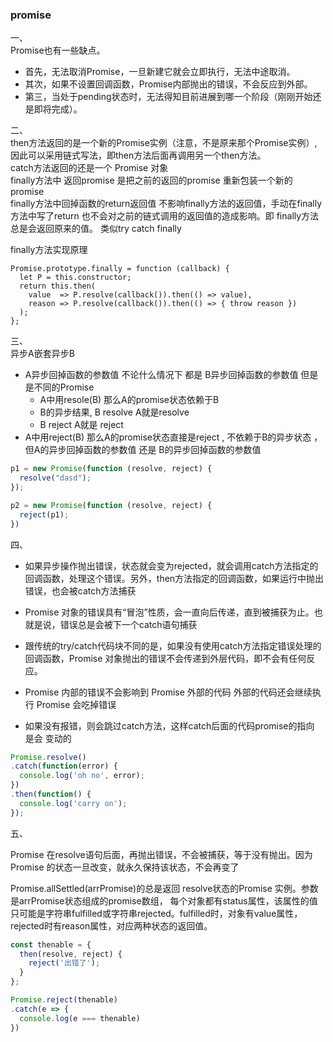 ### promise

一、<br>
Promise也有一些缺点。

* 首先，无法取消Promise，一旦新建它就会立即执行，无法中途取消。
* 其次，如果不设置回调函数，Promise内部抛出的错误，不会反应到外部。
* 第三，当处于pending状态时，无法得知目前进展到哪一个阶段（刚刚开始还是即将完成）。

二、<br>
then方法返回的是一个新的Promise实例（注意，不是原来那个Promise实例）,因此可以采用链式写法，即then方法后面再调用另一个then方法。<br>
catch方法返回的还是一个 Promise 对象<br>
finally方法中 返回promise  是把之前的返回的promise  重新包装一个新的promise  <br>
finally方法中回掉函数的return返回值 不影响finally方法的返回值，手动在finally方法中写了return 也不会对之前的链式调用的返回值的造成影响。即  finally方法总是会返回原来的值。  类似try catch finally<br>
 
finally方法实现原理<br>
``` javscript
Promise.prototype.finally = function (callback) {
  let P = this.constructor;
  return this.then(
    value  => P.resolve(callback()).then(() => value),
    reason => P.resolve(callback()).then(() => { throw reason })
  );
};
``` 
三、<br>
异步A嵌套异步B  <br>
* A异步回掉函数的参数值 不论什么情况下 都是 B异步回掉函数的参数值  但是是不同的Promise		    
  + A中用resole(B) 那么A的promise状态依赖于B  
  + B的异步结果, B resolve A就是resolve   
  + B reject A就是 reject
* A中用reject(B) 那么A的promise状态直接是reject , 不依赖于B的异步状态 ，但A的异步回掉函数的参数值 还是  B的异步回掉函数的参数值
``` javascript
p1 = new Promise(function (resolve, reject) {
  resolve("dasd");
});

p2 = new Promise(function (resolve, reject) {
  reject(p1);
})
``` 
四、 <br>
* 如果异步操作抛出错误，状态就会变为rejected，就会调用catch方法指定的回调函数，处理这个错误。另外，then方法指定的回调函数，如果运行中抛出错误，也会被catch方法捕获 

* Promise 对象的错误具有“冒泡”性质，会一直向后传递，直到被捕获为止。也就是说，错误总是会被下一个catch语句捕获
* 跟传统的try/catch代码块不同的是，如果没有使用catch方法指定错误处理的回调函数，Promise 对象抛出的错误不会传递到外层代码，即不会有任何反应。
* Promise 内部的错误不会影响到 Promise 外部的代码 外部的代码还会继续执行   Promise 会吃掉错误
* 如果没有报错，则会跳过catch方法，这样catch后面的代码promise的指向 是会 变动的
``` javascript
Promise.resolve()
.catch(function(error) {
  console.log('oh no', error);
})
.then(function() {
  console.log('carry on');
});
``` 
五、 <br>

Promise 在resolve语句后面，再抛出错误，不会被捕获，等于没有抛出。因为 Promise 的状态一旦改变，就永久保持该状态，不会再变了

Promise.allSettled(arrPromise)的总是返回 resolve状态的Promise 实例。参数是arrPromise状态组成的promise数组， 每个对象都有status属性，该属性的值只可能是字符串fulfilled或字符串rejected。fulfilled时，对象有value属性，rejected时有reason属性，对应两种状态的返回值。

``` javascript
const thenable = {
  then(resolve, reject) {
    reject('出错了');
  }
};

Promise.reject(thenable)
.catch(e => {
  console.log(e === thenable)
})
```